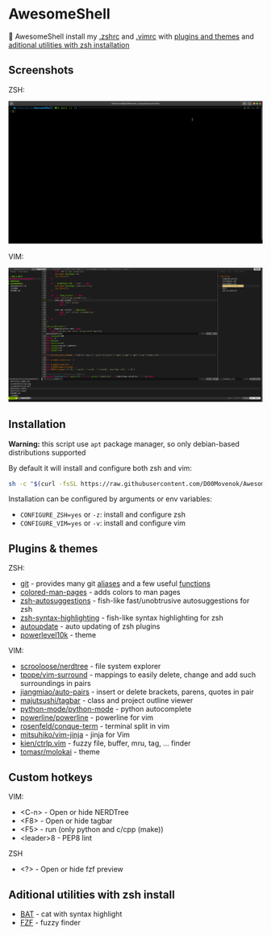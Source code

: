 # AwesomeShell

💫 AwesomeShell install my [.zshrc](dotfiles/.zshrc) and [.vimrc](dotfiles/.vimrc) with [plugins and themes](#plugins--themes) and [aditional utilities with zsh installation](#aditional-utilities-with-zsh-install)

## Screenshots

ZSH:

![zsh gif](screenshots/zsh.gif)

VIM:

![vim screenshot](screenshots/vim.png)

## Installation

**Warning:** this script use `apt` package manager, so only debian-based distributions supported

By default it will install and configure both zsh and vim:

```sh
sh -c "$(curl -fsSL https://raw.githubusercontent.com/D00Movenok/AwesomeShell/main/awesomeshell.sh)"
```

Installation can be configured by arguments or env variables:

* `CONFIGURE_ZSH=yes` or `-z`: install and configure zsh
* `CONFIGURE_VIM=yes` or `-v`: install and configure vim

## Plugins & themes

ZSH:

* [git](https://github.com/ohmyzsh/ohmyzsh/tree/master/plugins/git) - provides many git [aliases](https://github.com/ohmyzsh/ohmyzsh/tree/master/plugins/git#aliases) and a few useful [functions](https://github.com/ohmyzsh/ohmyzsh/tree/master/plugins/git#functions)
* [colored-man-pages](https://github.com/ohmyzsh/ohmyzsh/tree/master/plugins/colored-man-pages) - adds colors to man pages
* [zsh-autosuggestions](https://github.com/zsh-users/zsh-autosuggestions) - fish-like fast/unobtrusive autosuggestions for zsh
* [zsh-syntax-highlighting](https://github.com/zsh-users/zsh-syntax-highlighting) - fish-like syntax highlighting for zsh
* [autoupdate](https://github.com/TamCore/autoupdate-oh-my-zsh-plugins) - auto updating of zsh plugins
* [powerlevel10k](https://github.com/romkatv/powerlevel10k) - theme

VIM:

* [scrooloose/nerdtree](https://github.com/scrooloose/nerdtree) - file system explorer
* [tpope/vim-surround](https://github.com/tpope/vim-surround) - mappings to easily delete, change and add such surroundings in pairs
* [jiangmiao/auto-pairs](https://github.com/jiangmiao/auto-pairs) - insert or delete brackets, parens, quotes in pair
* [majutsushi/tagbar](https://github.com/majutsushi/tagbar) - class and project outline viewer
* [python-mode/python-mode](https://github.com/python-mode/python-mode) - python autocomplete
* [powerline/powerline](https://github.com/powerline/powerline) - powerline for vim
* [rosenfeld/conque-term](https://github.com/rosenfeld/conque-term) - terminal split in vim
* [mitsuhiko/vim-jinja](https://github.com/mitsuhiko/vim-jinja) - jinja for Vim
* [kien/ctrlp.vim](https://github.com/kien/ctrlp.vim) - fuzzy file, buffer, mru, tag, ... finder
* [tomasr/molokai](https://github.com/tomasr/molokai) - theme

## Custom hotkeys

VIM:

* \<C-n> - Open or hide NERDTree
* \<F8> - Open or hide tagbar
* \<F5> - run (only python and c/cpp (make))
* \<leader>8 - PEP8 lint

ZSH

* \<?> - Open or hide fzf preview

## Aditional utilities with zsh install

* [BAT](https://github.com/sharkdp/bat) - cat with syntax highlight
* [FZF](https://github.com/junegunn/fzf) - fuzzy finder
